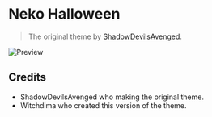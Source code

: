 # Neko Halloween
> The original theme by [ShadowDevilsAvenged](https://github.com/ShadowDevilsAvenged).

![Preview](https://i.imgur.com/7FqhDAd.png)

## Credits
* ShadowDevilsAvenged who making the original theme.
* Witchdima who created this version of the theme.
